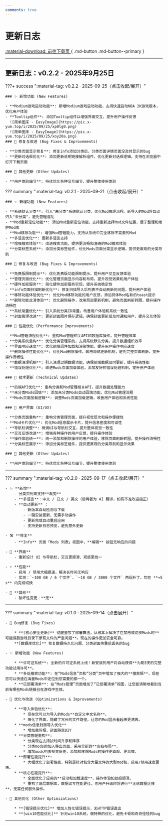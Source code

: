 ```yaml
---
comments: true
---
```


# 更新日志

[ :material-download: 前往下载页 ](../downloads/){ .md-button .md-button--primary }
<!-- [ :material-shield-check: 校验与完整性 ](downloads/#校验与完整性){ .md-button } -->


---

## 更新日志：v0.2.2 - 2025年9月25日

???+ success ":material-tag: v0.2.2 · 2025-09-25（点击收起/展开）"

    ### ✨ 新增功能 (New Features)

    - **Modium游戏启动功能**: 新增Modium游戏启动功能，支持快速启动NBA 2K游戏版本，优化用户体验
    - **Tooltip组件**: 添加Tooltip组件以增强界面交互，提升用户操作反馈
      ![简单图床 - EasyImage](https://pic.x-yue.top/i/2025/09/25/xp0lg0.png)
      ![简单图床 - EasyImage](https://pic.x-yue.top/i/2025/09/25/xoy20a.png)
    ### 🐛 修复与改进 (Bug Fixes & Improvements)

    - **分类页面显示修复**: 修复info添加分类后，分类页面详情页面没及时显示的bug
    - **更新对话框优化**: 添加更新说明链接解析组件，优化更新对话框逻辑，支持在浏览器中打开下载页面

    ### 📝 其他更新 (Other Updates)

    - **用户体验细节**: 持续优化各种交互细节，提升整体使用体验


??? summary ":material-tag: v0.2.1 · 2025-09-21（点击收起/展开）"

    ### ✨ 新增功能 (New Features)

    - **系统默认分类**: 引入"未分类"系统默认分类，优化Mod管理流程。新导入的Mod将自动归入"未分类"，避免管理混乱
    - **Mod重新定位功能**: 添加Mod重新定位功能，支持重新选择Mod文件位置，便于整理和维护Mod库
    - **Mod移除功能**: 增强Mod管理能力，支持从系统中完全移除不需要的Mod
    - **多语言优化**: 更新多语言支持
    - **增强搜索体验**: 改进搜索功能，提供更流畅和准确的Mod搜索体验
    - **分类标签系统**: 添加分类标签组件，优化Mods页面分类显示逻辑，提供更直观的分类导航

    ### 🐛 修复与改进 (Bug Fixes & Improvements)

    - **免费版限制提示**: 优化免费版功能限制提示，提升用户交互反馈体验
    - **管理页面优化**: 优化管理页面显示内容和布局，提升视觉效果和用户体验
    - **硬件加密服务**: 简化硬件加密服务实现，提升系统稳定性
    - **info页面扫描刷新优化**: 修复扫描导入后列表不自动刷新的问题，提升用户体验
    - **移除功能体验优化**: 优化Mod移除功能的用户反馈，添加具体Mod名称的toast提示
    - **删除功能丝滑体验**: 优化删除操作，改用局部更新机制，避免页面刷新转圈，提升操作流畅性
    - **系统常量优化**: 引入系统分类ID常量，改善用户体验和系统一致性
    - **封面管理改进**: 更新封面图片保存逻辑，确保封面更新后及时通知用户，提升交互体验

    ### 🚀 性能优化 (Performance Improvements)

    - **Mod管理流程优化**: 重构Mod管理相关API和数据库操作，提升管理效率
    - **分类系统重构**: 优化分类管理系统，支持系统默认分类，提升数据组织效率
    - **界面响应速度**: 优化前端组件加载和渲染性能，提升用户操作响应速度
    - **删除操作性能优化**: 优化Mod删除操作，改用局部更新机制，避免完整页面刷新，提升操作流畅性
    - **数据清理机制**: 引入清理过期数据功能，确保前端数据及时更新，提升系统性能
    - **错误处理优化**: 改进Mods页面加载体验，添加友好的错误处理机制，提升用户体验

    ### 🔧 技术更新 (Technical Updates)

    - **后端API优化**: 重构分类和Mod管理相关API，提升数据处理能力
    - **未分类Mods回填**: 添加未分类Mods自动回填功能，优化Mod管理流程
    - **Mods页面加载逻辑**: 调整Mods页面加载逻辑，改善用户体验和系统性能

    ### 🎨 用户界面 (UI/UX)

    - **分类页面重构**: 重构分类管理页面，提升视觉层次和操作便捷性
    - **Mod卡片优化**: 优化Mod信息展示卡片，提升信息密度和可读性
    - **导航栏调整**: 微调UI与导航栏交互，提升整体视觉一致性
    - **交互反馈改进**: 增强各种操作的用户反馈，提升操作体验
    - **操作体验统一**: 统一添加和删除操作的用户体验，移除页面刷新转圈，提升操作流畅性
    - **分类标签展示**: 添加分类标签组件，提供更直观的分类导航和显示效果

    ### 📝 其他更新 (Other Updates)

    - **用户体验细节**: 持续优化各种交互细节，提升整体使用体验


---

??? summary ":material-tag: v0.2.0 · 2025-09-17（点击收起/展开）"

    - ✨ **新增**
        - 分类页封面支持**裁剪**
        - **多语言**：中文 / 日文 / 英文（后两者为 AI 翻译，如有不准欢迎指正）
        - **自动更新** ：
            - 新版本自动检测与下载
            - 一键安装更新，无需手动操作
            - 更新完成自动重启应用
            - 支持更新日志预览，避免意外更新

    - 🛠️ **修复**
        - **Info** 页面「Mods 列表」视图中，**编辑** 按钮无响应的问题

    - 🎨 **界面**
        - 重新设计 UI 与导航栏，交互更顺滑、观感更统一

    - ⚡ **性能**
        - 启用 / 禁用大幅提速，解决长时间无响应
        - 实测：`~108 GB / 6 个文件`、`~18 GB / 3000 个文件` 两组补丁，均在 **≈5 s** 内完成切换

    - 🔧 **其他**
        - 破坏性变更：**无**

---

??? summary ":material-tag: v0.1.0 · 2025-09-14（点击展开）"
    
    - 🐛 Bug修复 (Bug Fixes)

        * **[核心安全更新]** 彻底重写了部署算法，从根本上解决了在禁用或切换Mods时**可能误删游戏目录下原有文件的严重问题**。现在的操作更加安全可靠。
        **[数据库优化]** 修复数据持久化问题，分类封面等重启丢失的bug

    - ✨ 新增功能 (New Features)

        * **许可证系统**: 全新的许可证系统上线！新安装的用户将自动获得**为期3天的完整功能试用许可**。
        * **多处搜索功能**: 在“Mods信息”页和“分类”页中增加了强大的**搜索框**，现在您可以快速在海量Mods中定位到您需要的那一个。
        * **已部署清单**: 在“Mods管理”页面增加了“已部署清单”视图，让您能清晰地看到当前有哪些Mods链接已在游戏中生效。

    - 🚀 优化与改进 (Optimizations & Improvements)

        * **导入体验优化**:
            * 现在您可以为导入的Mods**自定义中文名称**。
            * 简化了界面，隐藏了冗长的文件路径，让您的Mod显示看起来更清爽。
        * **mods信息封面导入优化**
            * 增加裁剪框，封面随意DIY
        * **分类管理重构**:
            * 分类现在支持按时间升序和降序
            * 分类mods的加入移出页面，采用全新的**左右布局**，
            * 增加mods列表视觉反差，添加和移除Mods的操作更直观、更高效。
        * **部署性能提升**:
            * 大幅优化了部署性能，特别是针对包含大量文件的大型Mod包，启用/禁用速度更快。
        * **核心性能提升**:
            * 全面优化了应用的**启动和加载速度**，操作体验如丝般顺滑。
            * 重构了底层数据库，数据读写性能更佳。老用户升级时将进行**无感数据迁移**，无需任何额外操作。

    - 🐛 其他优化 (Other Optimizations)

        * **[错误提示优化]** 增加人性化错误提示，无HTTP错误直出
        * **[win10性能优化]** 针对win10系统，做特殊的优化，避免卡顿和奇奇怪怪的bug

---

<!-- ## 版本说明规范

- **新增**：新功能或可见能力（`feat:`）  
- **修复**：缺陷修复（`fix:`）  
- **性能**：性能或资源占用改进（`perf:`）  
- **破坏性变更**：需要手动迁移或不向后兼容（`BREAKING CHANGE:`） -->